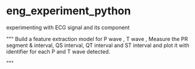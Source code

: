 # eng_experiment_python
experimenting with ECG signal and its component 


"""
Build a feature extraction model for P wave , T wave , Measure the PR segment & interval, 
QS interval, QT interval and ST interval and plot it with identifier for each P and T wave detected. 


"""
